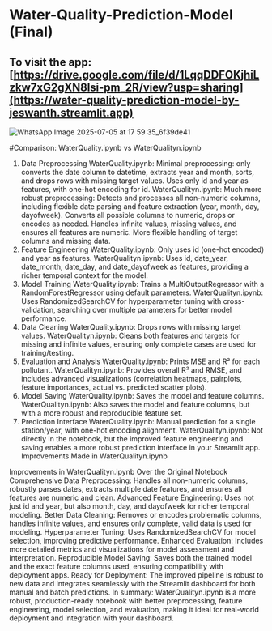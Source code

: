 # Water-Quality-Prediction-Model (Final)

## To visit the app: [https://drive.google.com/file/d/1LqqDDFOKjhiLzkw7xG2gXN8lsi-pm_2R/view?usp=sharing](https://water-quality-prediction-model-by-jeswanth.streamlit.app)

![WhatsApp Image 2025-07-05 at 17 59 35_6f39de41](https://github.com/user-attachments/assets/a874e6ce-a7db-473a-821a-cb05382ca67c)

#Comparison: WaterQuality.ipynb vs WaterQualityn.ipynb
1. Data Preprocessing
WaterQuality.ipynb:
Minimal preprocessing: only converts the date column to datetime, extracts year and month, sorts, and drops rows with missing target values.
Uses only id and year as features, with one-hot encoding for id.
WaterQualityn.ipynb:
Much more robust preprocessing:
Detects and processes all non-numeric columns, including flexible date parsing and feature extraction (year, month, day, dayofweek).
Converts all possible columns to numeric, drops or encodes as needed.
Handles infinite values, missing values, and ensures all features are numeric.
More flexible handling of target columns and missing data.
2. Feature Engineering
WaterQuality.ipynb:
Only uses id (one-hot encoded) and year as features.
WaterQualityn.ipynb:
Uses id, date_year, date_month, date_day, and date_dayofweek as features, providing a richer temporal context for the model.
3. Model Training
WaterQuality.ipynb:
Trains a MultiOutputRegressor with a RandomForestRegressor using default parameters.
WaterQualityn.ipynb:
Uses RandomizedSearchCV for hyperparameter tuning with cross-validation, searching over multiple parameters for better model performance.
4. Data Cleaning
WaterQuality.ipynb:
Drops rows with missing target values.
WaterQualityn.ipynb:
Cleans both features and targets for missing and infinite values, ensuring only complete cases are used for training/testing.
5. Evaluation and Analysis
WaterQuality.ipynb:
Prints MSE and R² for each pollutant.
WaterQualityn.ipynb:
Provides overall R² and RMSE, and includes advanced visualizations (correlation heatmaps, pairplots, feature importances, actual vs. predicted scatter plots).
6. Model Saving
WaterQuality.ipynb:
Saves the model and feature columns.
WaterQualityn.ipynb:
Also saves the model and feature columns, but with a more robust and reproducible feature set.
7. Prediction Interface
WaterQuality.ipynb:
Manual prediction for a single station/year, with one-hot encoding alignment.
WaterQualityn.ipynb:
Not directly in the notebook, but the improved feature engineering and saving enables a more robust prediction interface in your Streamlit app.
Improvements Made in WaterQualityn.ipynb


Improvements in WaterQualityn.ipynb Over the Original Notebook
Comprehensive Data Preprocessing:
Handles all non-numeric columns, robustly parses dates, extracts multiple date features, and ensures all features are numeric and clean.
Advanced Feature Engineering:
Uses not just id and year, but also month, day, and dayofweek for richer temporal modeling.
Better Data Cleaning:
Removes or encodes problematic columns, handles infinite values, and ensures only complete, valid data is used for modeling.
Hyperparameter Tuning:
Uses RandomizedSearchCV for model selection, improving predictive performance.
Enhanced Evaluation:
Includes more detailed metrics and visualizations for model assessment and interpretation.
Reproducible Model Saving:
Saves both the trained model and the exact feature columns used, ensuring compatibility with deployment apps.
Ready for Deployment:
The improved pipeline is robust to new data and integrates seamlessly with the Streamlit dashboard for both manual and batch predictions.
In summary:
WaterQualityn.ipynb is a more robust, production-ready notebook with better preprocessing, feature engineering, model selection, and evaluation, making it ideal for real-world deployment and integration with your dashboard.
